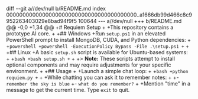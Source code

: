 diff --git a//dev/null b/README.md
index 0000000000000000000000000000000000000000..a1666db99d466c8c9952263403029e8bad94f9f5 100644
--- a//dev/null
+++ b/README.md
@@ -0,0 +1,34 @@
+# Requiem Setup
+
+This repository contains a prototype AI core.
+
+## Windows
+Run `setup.ps1` in an elevated PowerShell prompt to install MongoDB, CUDA, and Python dependencies:
+
+```powershell
+powershell -ExecutionPolicy Bypass -File .\setup.ps1
+```
+
+## Linux
+A basic `setup.sh` script is available for Ubuntu-based systems:
+
+```bash
+bash setup.sh
+```
+
+> **Note:** These scripts attempt to install optional components and may require adjustments for your specific environment.
+
+## Usage
+
+Launch a simple chat loop:
+
+```bash
+python requiem.py
+```
+
+While chatting you can ask it to remember notes:
+
+- `remember the sky is blue`
+- `what do you remember?`
+
+Mention "time" in a message to get the current time. Type `exit` to quit.
